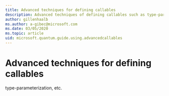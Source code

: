 ```yaml
---
title: Advanced techniques for defining callables
description: Advanced techniques of defining callables such as type-parameterization, etc.
author: gillenhaalb
ms.author: a-gibec@microsoft.com
ms.date: 03/05/2020
ms.topic: article
uid: microsoft.quantum.guide.using.advancedcallables
---
```


# Advanced techniques for defining callables

type-parameterization, etc.